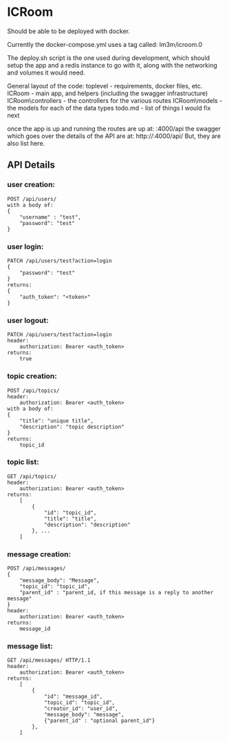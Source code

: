 # ICRoom

Should be able to be deployed with docker.

Currently the docker-compose.yml uses a tag called: lm3m/icroom.0

The deploy.sh script is the one used during development, which should setup the app and a redis instance to go with it, along with the networking and volumes it would need.

General layout of the code:
toplevel - requirements, docker files, etc.
ICRoom - main app, and helpers (including the swagger infrastructure)
ICRoom\controllers - the controllers for the various routes
ICRoom\models - the models for each of the data types
todo.md - list of things I would fix next

once the app is up and running the routes are up at:
<host>:4000/api
the swagger which goes over the details of the API are at:
http://<host>:4000/api/
But, they are also list here.
	
##  API Details
### user creation:
	POST /api/users/ 
	with a body of:
	{
		"username" : "test",
		"password": "test"
	}

### user login:
	PATCH /api/users/test?action=login 
	{
		"password": "test"
	}
	returns:
	{
		"auth_token": "<token>"
	}
	
### user logout:
	PATCH /api/users/test?action=login 
	header:
		authorization: Bearer <auth_token>
	returns:
		true
		
### topic creation:
	POST /api/topics/ 
	header:
		authorization: Bearer <auth_token>
	with a body of:
	{
 		"title": "unique title",
  		"description": "topic description"
	}
	returns:
		topic_id

### topic list:
	GET /api/topics/
	header:
		authorization: Bearer <auth_token>
	returns:
		[
			{
				"id": "topic_id",
				"title": "title",
				"description": "description"
			}, ...
		]

### message creation:
	POST /api/messages/
	{
 		"message_body": "Message",
  		"topic_id": "topic_id",
  		"parent_id" : "parent_id, if this message is a reply to another message"
	}
	header:
		authorization: Bearer <auth_token>
	returns:
		message_id

### message list:
	GET /api/messages/ HTTP/1.1
	header:
		authorization: Bearer <auth_token>
	returns:
		[
			{
				"id": "message_id",
				"topic_id": "topic_id",
				"creator_id": "user_id",
				"message_body": "message",
				{"parent_id" : "optional parent_id"}
			},
		]
